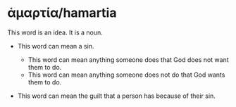 # ἁμαρτία/hamartia
This word is an idea. It is a noun.

* This word can mean a sin.
    * This word can mean anything someone does that God does not want them to do.
    * This word can mean anything someone does not do that God wants them to do.

* This word can mean the guilt that a person has because of their sin.